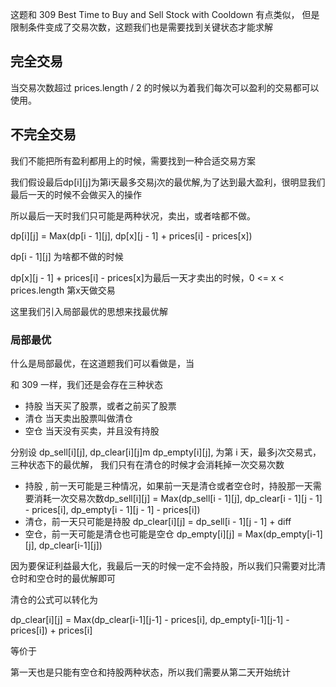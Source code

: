 这题和 309 Best Time to Buy and Sell Stock with Cooldown  有点类似，
但是限制条件变成了交易次数，这题我们也是需要找到关键状态才能求解

## 完全交易

当交易次数超过 prices.length / 2 的时候以为着我们每次可以盈利的交易都可以使用。

## 不完全交易

我们不能把所有盈利都用上的时候，需要找到一种合适交易方案

我们假设最后dp[i][j]为第i天最多交易j次的最优解,为了达到最大盈利，很明显我们最后一天的时候不会做买入的操作

所以最后一天时我们只可能是两种状况，卖出，或者啥都不做。

dp[i][j] = Max(dp[i - 1][j], dp[x][j - 1] + prices[i] - prices[x])

dp[i - 1][j] 为啥都不做的时候

dp[x][j - 1] + prices[i] - prices[x]为最后一天才卖出的时候，0 <= x < prices.length 第x天做交易



这里我们引入局部最优的思想来找最优解

### 局部最优

什么是局部最优，在这道题我们可以看做是，当

和 309 一样，我们还是会存在三种状态

- 持股 当天买了股票，或者之前买了股票
- 清仓 当天卖出股票叫做清仓
- 空仓 当天没有买卖，并且没有持股

分别设 dp_sell[i][j], dp_clear[i][j]m dp_empty[i][j], 为第 i 天，最多j次交易式，三种状态下的最优解，
我们只有在清仓的时候才会消耗掉一次交易次数

- 持股 , 前一天可能是三种情况，如果前一天是清仓或者空仓时，持股那一天需要消耗一次交易次数dp_sell[i][j] = Max(dp_sell[i - 1][j], dp_clear[i - 1][j - 1] - prices[i], dp_empty[i - 1][j - 1] - prices[i])
- 清仓，前一天只可能是持股 dp_clear[i][j] = dp_sell[i - 1][j - 1] + diff
- 空仓，前一天可能是清仓也可能是空仓 dp_empty[i][j] = Max(dp_empty[i-1][j], dp_clear[i-1][j])

因为要保证利益最大化，我最后一天的时候一定不会持股，所以我们只需要对比清仓时和空仓时的最优解即可

清仓的公式可以转化为

dp_clear[i][j] = Max(dp_clear[i-1][j-1] - prices[i], dp_empty[i-1][j-1] - prices[i]) + prices[i]

等价于



第一天也是只能有空仓和持股两种状态，所以我们需要从第二天开始统计
